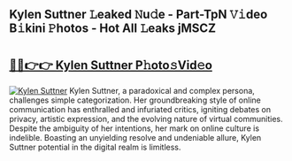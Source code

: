 ## Kylen Suttner 𝙻eaked 𝙽u𝚍e - Part-TpN 𝚅𝚒deo B𝚒kini 𝙿hotos - Hot All 𝙻eaks jMSCZ

# <h2><a href="http://ld5jwfb.urlbe.top/?page=Kylen+Suttner">🔗🔗👉👉 Kylen Suttner P𝚑oto𝚜Vid𝚎o</a></h2>

[![Kylen Suttner](https://i.imgur.com/eBuTRDB.gif)](http://ld5jwfb.urlbe.top/?page=Kylen+Suttner)
Kylen Suttner, a paradoxical and complex persona, challenges simple categorization. Her groundbreaking style of online communication has enthralled and infuriated critics, igniting debates on privacy, artistic expression, and the evolving nature of virtual communities. Despite the ambiguity of her intentions, her mark on online culture is indelible. Boasting an unyielding resolve and undeniable allure, Kylen Suttner potential in the digital realm is limitless.
